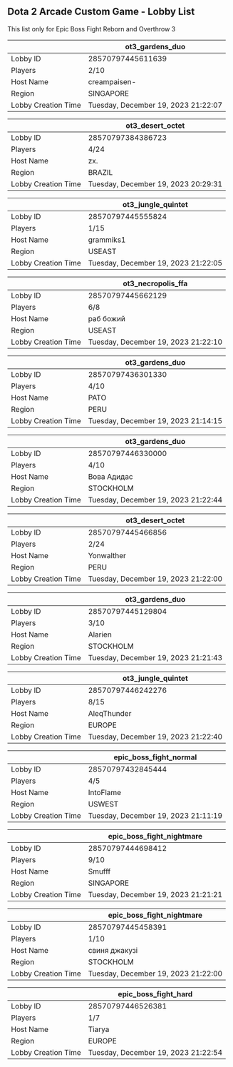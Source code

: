 ## Dota 2 Arcade Custom Game - Lobby List

This list only for Epic Boss Fight Reborn and Overthrow 3

|  | ot3_gardens_duo |
| ------ | ------ |
| Lobby ID | 28570797445611639 |
| Players | 2/10 |
| Host Name | creampaisen- |
| Region | SINGAPORE |
| Lobby Creation Time | Tuesday, December 19, 2023 21:22:07 |


|  | ot3_desert_octet |
| ------ | ------ |
| Lobby ID | 28570797384386723 |
| Players | 4/24 |
| Host Name | zx. |
| Region | BRAZIL |
| Lobby Creation Time | Tuesday, December 19, 2023 20:29:31 |


|  | ot3_jungle_quintet |
| ------ | ------ |
| Lobby ID | 28570797445555824 |
| Players | 1/15 |
| Host Name | grammiks1 |
| Region | USEAST |
| Lobby Creation Time | Tuesday, December 19, 2023 21:22:05 |


|  | ot3_necropolis_ffa |
| ------ | ------ |
| Lobby ID | 28570797445662129 |
| Players | 6/8 |
| Host Name | раб божий |
| Region | USEAST |
| Lobby Creation Time | Tuesday, December 19, 2023 21:22:10 |


|  | ot3_gardens_duo |
| ------ | ------ |
| Lobby ID | 28570797436301330 |
| Players | 4/10 |
| Host Name | PATO |
| Region | PERU |
| Lobby Creation Time | Tuesday, December 19, 2023 21:14:15 |


|  | ot3_gardens_duo |
| ------ | ------ |
| Lobby ID | 28570797446330000 |
| Players | 4/10 |
| Host Name | Вова Адидас |
| Region | STOCKHOLM |
| Lobby Creation Time | Tuesday, December 19, 2023 21:22:44 |


|  | ot3_desert_octet |
| ------ | ------ |
| Lobby ID | 28570797445466856 |
| Players | 2/24 |
| Host Name | Yonwalther |
| Region | PERU |
| Lobby Creation Time | Tuesday, December 19, 2023 21:22:00 |


|  | ot3_gardens_duo |
| ------ | ------ |
| Lobby ID | 28570797445129804 |
| Players | 3/10 |
| Host Name | Alarien |
| Region | STOCKHOLM |
| Lobby Creation Time | Tuesday, December 19, 2023 21:21:43 |


|  | ot3_jungle_quintet |
| ------ | ------ |
| Lobby ID | 28570797446242276 |
| Players | 8/15 |
| Host Name | AleqThunder |
| Region | EUROPE |
| Lobby Creation Time | Tuesday, December 19, 2023 21:22:40 |


|  | epic_boss_fight_normal |
| ------ | ------ |
| Lobby ID | 28570797432845444 |
| Players | 4/5 |
| Host Name | IntoFlame |
| Region | USWEST |
| Lobby Creation Time | Tuesday, December 19, 2023 21:11:19 |


|  | epic_boss_fight_nightmare |
| ------ | ------ |
| Lobby ID | 28570797444698412 |
| Players | 9/10 |
| Host Name | Smufff |
| Region | SINGAPORE |
| Lobby Creation Time | Tuesday, December 19, 2023 21:21:21 |


|  | epic_boss_fight_nightmare |
| ------ | ------ |
| Lobby ID | 28570797445458391 |
| Players | 1/10 |
| Host Name | свиня джакузі |
| Region | STOCKHOLM |
| Lobby Creation Time | Tuesday, December 19, 2023 21:22:00 |


|  | epic_boss_fight_hard |
| ------ | ------ |
| Lobby ID | 28570797446526381 |
| Players | 1/7 |
| Host Name | Tiarya |
| Region | EUROPE |
| Lobby Creation Time | Tuesday, December 19, 2023 21:22:54 |


